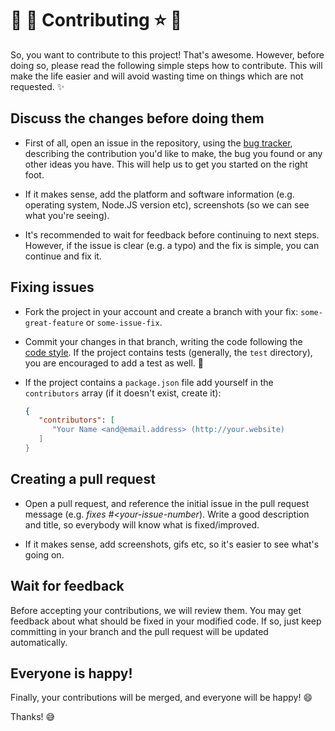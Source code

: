 # :star2: :star2: Contributing :star: :star2:

So, you want to contribute to this project! That's awesome. However, before
doing so, please read the following simple steps how to contribute. This will
make the life easier and will avoid wasting time on things which are not
requested. :sparkles:

## Discuss the changes before doing them
 - First of all, open an issue in the repository, using the [bug tracker][1],
   describing the contribution you'd like to make, the bug you found or any
   other ideas you have. This will help us to get you started on the right
   foot.

 - If it makes sense, add the platform and software information (e.g. operating
   system, Node.JS version etc), screenshots (so we can see what you're seeing).

 - It's recommended to wait for feedback before continuing to next steps. However,
   if the issue is clear (e.g. a typo) and the fix is simple, you can continue
   and fix it.

## Fixing issues
 - Fork the project in your account and create a branch with your fix:
   `some-great-feature` or `some-issue-fix`.

 - Commit your changes in that branch, writing the code following the
   [code style][2]. If the project contains tests (generally, the `test`
   directory), you are encouraged to add a test as well. :memo:

 - If the project contains a `package.json` file add yourself in the
   `contributors` array (if it doesn't exist, create it):

   ```json
   {
      "contributors": [
         "Your Name <and@email.address> (http://your.website)
      ]
   }
   ```

## Creating a pull request

 - Open a pull request, and reference the initial issue in the pull request
   message (e.g. *fixes #<your-issue-number*). Write a good description and
   title, so everybody will know what is fixed/improved.

 - If it makes sense, add screenshots, gifs etc, so it's easier to see what's
   going on.

## Wait for feedback
Before accepting your contributions, we will review them. You may get feedback
about what should be fixed in your modified code. If so, just keep committing
in your branch and the pull request will be updated automatically.

## Everyone is happy!
Finally, your contributions will be merged, and everyone will be happy! :smile:

Thanks! :sweat_smile:

[1]: https://github.com/IonicaBizau/kindly-license/issues/new
[2]: https://github.com/IonicaBizau/code-style
